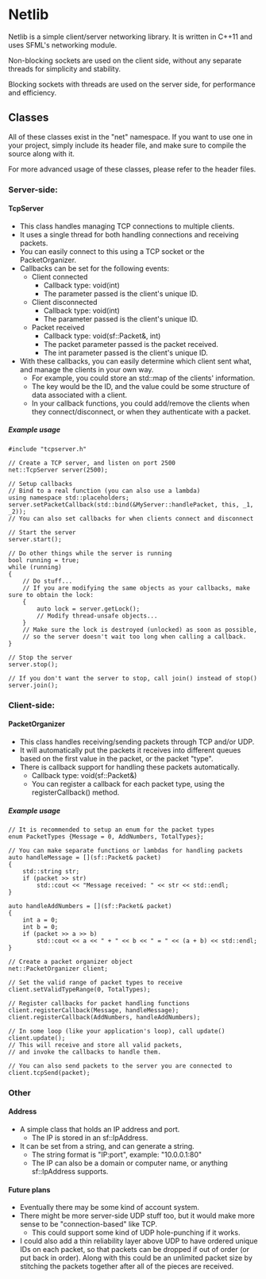 Netlib
======

Netlib is a simple client/server networking library. It is written in C++11 and uses SFML's networking module.

Non-blocking sockets are used on the client side, without any separate threads for simplicity and stability.

Blocking sockets with threads are used on the server side, for performance and efficiency.

Classes
-------
All of these classes exist in the "net" namespace. If you want to use one in your project, simply include its header file, and make sure to compile the source along with it.

For more advanced usage of these classes, please refer to the header files.

### Server-side:

#### TcpServer

* This class handles managing TCP connections to multiple clients.
* It uses a single thread for both handling connections and receiving packets.
* You can easily connect to this using a TCP socket or the PacketOrganizer.
* Callbacks can be set for the following events:
  * Client connected
    * Callback type: void(int)
    * The parameter passed is the client's unique ID.
  * Client disconnected
    * Callback type: void(int)
    * The parameter passed is the client's unique ID.
  * Packet received
    * Callback type: void(sf::Packet&, int)
    * The packet parameter passed is the packet received.
    * The int parameter passed is the client's unique ID.
* With these callbacks, you can easily determine which client sent what, and manage the clients in your own way.
  * For example, you could store an std::map of the clients' information.
  * The key would be the ID, and the value could be some structure of data associated with a client.
  * In your callback functions, you could add/remove the clients when they connect/disconnect, or when they authenticate with a packet.

##### Example usage

```
#include "tcpserver.h"

// Create a TCP server, and listen on port 2500
net::TcpServer server(2500);

// Setup callbacks
// Bind to a real function (you can also use a lambda)
using namespace std::placeholders;
server.setPacketCallback(std::bind(&MyServer::handlePacket, this, _1, _2));
// You can also set callbacks for when clients connect and disconnect

// Start the server
server.start();

// Do other things while the server is running
bool running = true;
while (running)
{
    // Do stuff...
    // If you are modifying the same objects as your callbacks, make sure to obtain the lock:
    {
        auto lock = server.getLock();
        // Modify thread-unsafe objects...
    }
    // Make sure the lock is destroyed (unlocked) as soon as possible,
    // so the server doesn't wait too long when calling a callback.
}

// Stop the server
server.stop();

// If you don't want the server to stop, call join() instead of stop()
server.join();
```

### Client-side:

#### PacketOrganizer

* This class handles receiving/sending packets through TCP and/or UDP.
* It will automatically put the packets it receives into different queues based on the first value in the packet, or the packet "type".
* There is callback support for handling these packets automatically.
  * Callback type: void(sf::Packet&)
  * You can register a callback for each packet type, using the registerCallback() method.

##### Example usage

```
// It is recommended to setup an enum for the packet types
enum PacketTypes {Message = 0, AddNumbers, TotalTypes};

// You can make separate functions or lambdas for handling packets
auto handleMessage = [](sf::Packet& packet)
{
    std::string str;
    if (packet >> str)
        std::cout << "Message received: " << str << std::endl;
}

auto handleAddNumbers = [](sf::Packet& packet)
{
    int a = 0;
    int b = 0;
    if (packet >> a >> b)
        std::cout << a << " + " << b << " = " << (a + b) << std::endl;
}

// Create a packet organizer object
net::PacketOrganizer client;

// Set the valid range of packet types to receive
client.setValidTypeRange(0, TotalTypes);

// Register callbacks for packet handling functions
client.registerCallback(Message, handleMessage);
client.registerCallback(AddNumbers, handleAddNumbers);

// In some loop (like your application's loop), call update()
client.update();
// This will receive and store all valid packets,
// and invoke the callbacks to handle them.

// You can also send packets to the server you are connected to
client.tcpSend(packet);
```

### Other

#### Address

* A simple class that holds an IP address and port.
  * The IP is stored in an sf::IpAddress.
* It can be set from a string, and can generate a string.
  * The string format is "IP:port", example: "10.0.0.1:80"
  * The IP can also be a domain or computer name, or anything sf::IpAddress supports.

#### Future plans

* Eventually there may be some kind of account system.
* There might be more server-side UDP stuff too, but it would make more sense to be "connection-based" like TCP.
  * This could support some kind of UDP hole-punching if it works.
* I could also add a thin reliability layer above UDP to have ordered unique IDs on each packet, so that packets can be dropped if out of order (or put back in order). Along with this could be an unlimited packet size by stitching the packets together after all of the pieces are received.
